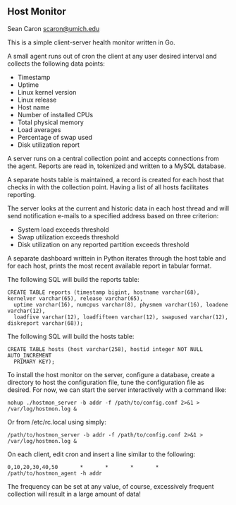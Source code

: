 Host Monitor
------------

Sean Caron
scaron@umich.edu

This is a simple client-server health monitor written in Go.

A small agent runs out of cron the client at any user desired interval and
collects the following data points:

* Timestamp
* Uptime
* Linux kernel version
* Linux release
* Host name
* Number of installed CPUs
* Total physical memory
* Load averages
* Percentage of swap used
* Disk utilization report

A server runs on a central collection point and accepts connections from the
agent. Reports are read in, tokenized and written to a MySQL database.

A separate hosts table is maintained, a record is created for each host that
checks in with the collection point. Having a list of all hosts facilitates
reporting.

The server looks at the current and historic data in each host thread and will
send notification e-mails to a specified address based on three criterion:

* System load exceeds threshold
* Swap utilization exceeds threshold
* Disk utilization on any reported partition exceeds threshold

A separate dashboard writtein in Python iterates through the host table and
for each host, prints the most recent available report in tabular format.

The following SQL will build the reports table:

```
CREATE TABLE reports (timestamp bigint, hostname varchar(68), kernelver varchar(65), release varchar(65),
  uptime varchar(16), numcpus varchar(8), physmem varchar(16), loadone varchar(12),
  loadfive varchar(12), loadfifteen varchar(12), swapused varchar(12), diskreport varchar(68));
```

The following SQL will build the hosts table:

```
CREATE TABLE hosts (host varchar(258), hostid integer NOT NULL AUTO_INCREMENT
  PRIMARY KEY);
```

To install the host monitor on the server, configure a database, create a directory to host the configuration file, tune the configuration file as desired. For now, we can start the server interactively with a command like:

```
nohup ./hostmon_server -b addr -f /path/to/config.conf 2>&1 > /var/log/hostmon.log &
```

Or from /etc/rc.local using simply:

```
/path/to/hostmon_server -b addr -f /path/to/config.conf 2>&1 > /var/log/hostmon.log &
```

On each client, edit cron and insert a line similar to the following:

```
0,10,20,30,40,50       *       *       *       *       /path/to/hostmon_agent -h addr
```

The frequency can be set at any value, of course, excessively frequent collection will result in a large amount of data!

